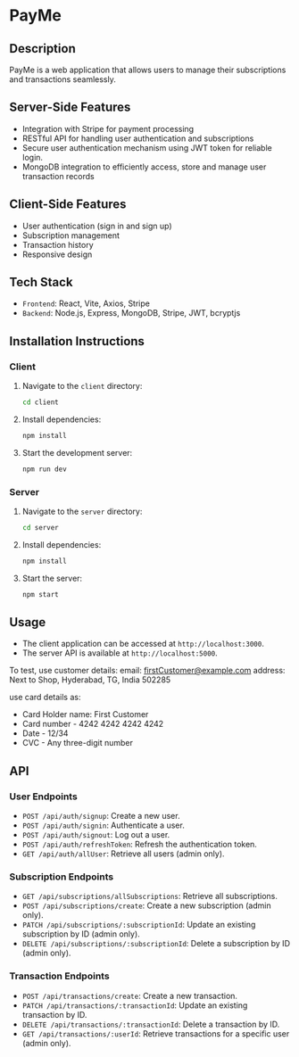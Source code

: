 # PayMe

## Description
PayMe is a web application that allows users to manage their subscriptions and transactions seamlessly. 

## Server-Side Features
- Integration with Stripe for payment processing
- RESTful API for handling user authentication and subscriptions
- Secure user authentication mechanism using JWT token for reliable login.
- MongoDB integration to efficiently access, store and manage user transaction records

## Client-Side Features
- User authentication (sign in and sign up)
- Subscription management
- Transaction history
- Responsive design

## Tech Stack
- `Frontend`: React, Vite, Axios, Stripe
- `Backend`: Node.js, Express, MongoDB, Stripe, JWT, bcryptjs

## Installation Instructions

### Client
1. Navigate to the `client` directory:
   ```bash
   cd client
   ```
2. Install dependencies:
   ```bash
   npm install
   ```
3. Start the development server:
   ```bash
   npm run dev
   ```

### Server
1. Navigate to the `server` directory:
   ```bash
   cd server
   ```
2. Install dependencies:
   ```bash
   npm install
   ```
3. Start the server:
   ```bash
   npm start
   ```

## Usage
- The client application can be accessed at `http://localhost:3000`.
- The server API is available at `http://localhost:5000`.

To test, use customer details:
email: firstCustomer@example.com
address: Next to Shop, 
         Hyderabad, TG, India
         502285

use card details as:
- Card Holder name: First Customer
- Card number - 4242 4242 4242 4242
- Date - 12/34
- CVC - Any three-digit number

## API 
### User Endpoints
- `POST /api/auth/signup`: Create a new user.
- `POST /api/auth/signin`: Authenticate a user.
- `POST /api/auth/signout`: Log out a user.
- `POST /api/auth/refreshToken`: Refresh the authentication token.
- `GET /api/auth/allUser`: Retrieve all users (admin only).

### Subscription Endpoints
- `GET /api/subscriptions/allSubscriptions`: Retrieve all subscriptions.
- `POST /api/subscriptions/create`: Create a new subscription (admin only).
- `PATCH /api/subscriptions/:subscriptionId`: Update an existing subscription by ID (admin only).
- `DELETE /api/subscriptions/:subscriptionId`: Delete a subscription by ID (admin only).

### Transaction Endpoints
- `POST /api/transactions/create`: Create a new transaction.
- `PATCH /api/transactions/:transactionId`: Update an existing transaction by ID.
- `DELETE /api/transactions/:transactionId`: Delete a transaction by ID.
- `GET /api/transactions/:userId`: Retrieve transactions for a specific user (admin only).
